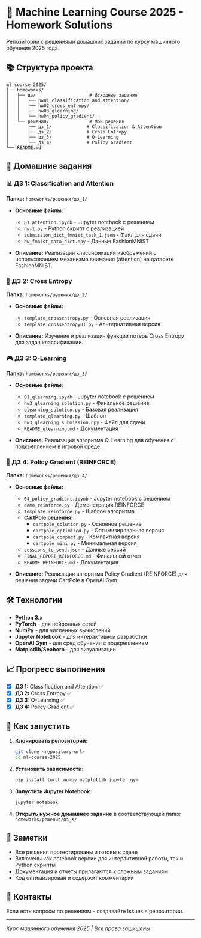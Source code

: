 # 🤖 Machine Learning Course 2025 - Homework Solutions

Репозиторий с решениями домашних заданий по курсу машинного обучения 2025 года.

## 📚 Структура проекта

```
ml-course-2025/
├── homeworks/
│   ├── дз/                    # Исходные задания
│   │   ├── hw01_classification_and_attention/
│   │   ├── hw02_cross_entropy/
│   │   ├── hw03_qlearning/
│   │   └── hw04_policy_gradient/
│   └── решения/               # Мои решения
│       ├── дз_1/             # Classification & Attention
│       ├── дз_2/             # Cross Entropy
│       ├── дз_3/             # Q-Learning
│       └── дз_4/             # Policy Gradient
└── README.md
```

## 🎯 Домашние задания

### 📊 ДЗ 1: Classification and Attention
**Папка:** `homeworks/решения/дз_1/`

- **Основные файлы:**
  - `01_attention.ipynb` - Jupyter notebook с решением
  - `hw-1.py` - Python скрипт с реализацией
  - `submission_dict_fmnist_task_1.json` - Файл для сдачи
  - `hw_fmnist_data_dict.npy` - Данные FashionMNIST

- **Описание:** Реализация классификации изображений с использованием механизма внимания (attention) на датасете FashionMNIST.

### 🎲 ДЗ 2: Cross Entropy
**Папка:** `homeworks/решения/дз_2/`

- **Основные файлы:**
  - `template_crossentropy.py` - Основная реализация
  - `template_crossentropy01.py` - Альтернативная версия

- **Описание:** Изучение и реализация функции потерь Cross Entropy для задач классификации.

### 🎮 ДЗ 3: Q-Learning
**Папка:** `homeworks/решения/дз_3/`

- **Основные файлы:**
  - `01_qlearning.ipynb` - Jupyter notebook с решением
  - `hw3_qlearning_solution.py` - Финальное решение
  - `qlearning_solution.py` - Базовая реализация
  - `template_qlearning.py` - Шаблон
  - `hw3_qlearning_submission.npy` - Файл для сдачи
  - `README_qlearning.md` - Документация

- **Описание:** Реализация алгоритма Q-Learning для обучения с подкреплением в игровой среде.

### 🚀 ДЗ 4: Policy Gradient (REINFORCE)
**Папка:** `homeworks/решения/дз_4/`

- **Основные файлы:**
  - `04_policy_gradient.ipynb` - Jupyter notebook с решением
  - `demo_reinforce.py` - Демонстрация REINFORCE
  - `template_reinforce.py` - Шаблон алгоритма
  - **CartPole решения:**
    - `cartpole_solution.py` - Основное решение
    - `cartpole_optimized.py` - Оптимизированная версия
    - `cartpole_compact.py` - Компактная версия
    - `cartpole_mini.py` - Минимальная версия
  - `sessions_to_send.json` - Данные сессий
  - `FINAL_REPORT_REINFORCE.md` - Финальный отчет
  - `README_REINFORCE.md` - Документация

- **Описание:** Реализация алгоритма Policy Gradient (REINFORCE) для решения задачи CartPole в OpenAI Gym.

## 🛠️ Технологии

- **Python 3.x**
- **PyTorch** - для нейронных сетей
- **NumPy** - для численных вычислений
- **Jupyter Notebook** - для интерактивной разработки
- **OpenAI Gym** - для сред обучения с подкреплением
- **Matplotlib/Seaborn** - для визуализации

## 📈 Прогресс выполнения

- [x] **ДЗ 1:** Classification and Attention ✅
- [x] **ДЗ 2:** Cross Entropy ✅  
- [x] **ДЗ 3:** Q-Learning ✅
- [x] **ДЗ 4:** Policy Gradient ✅

## 🚀 Как запустить

1. **Клонировать репозиторий:**
   ```bash
   git clone <repository-url>
   cd ml-course-2025
   ```

2. **Установить зависимости:**
   ```bash
   pip install torch numpy matplotlib jupyter gym
   ```

3. **Запустить Jupyter Notebook:**
   ```bash
   jupyter notebook
   ```

4. **Открыть нужное домашнее задание** в соответствующей папке `homeworks/решения/дз_X/`

## 📝 Заметки

- Все решения протестированы и готовы к сдаче
- Включены как notebook версии для интерактивной работы, так и Python скрипты
- Документация и отчеты прилагаются к сложным заданиям
- Код оптимизирован и содержит комментарии

## 📧 Контакты

Если есть вопросы по решениям - создавайте Issues в репозитории.

---
*Курс машинного обучения 2025 | Все права защищены*